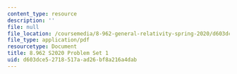 ```yaml
---
content_type: resource
description: ''
file: null
file_location: /coursemedia/8-962-general-relativity-spring-2020/d603dce52718517aad26bf8a216a4dab_MIT8_962S20_pset01.pdf
file_type: application/pdf
resourcetype: Document
title: 8.962 S2020 Problem Set 1
uid: d603dce5-2718-517a-ad26-bf8a216a4dab
---
```

